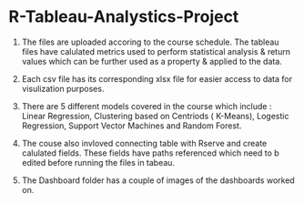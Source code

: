 # R-Tableau-Analystics-Project

1) The files are uploaded accoring to the course schedule. The tableau files have calulated metrics used to perform statistical analysis & return values which can be further used as a property & applied to the data. 

2) Each csv file has its corresponding xlsx file for easier access to data for visulization purposes.

3) There are 5 different models covered in the course which include : Linear Regression, Clustering based on Centriods ( K-Means), Logestic Regression, Support Vector Machines and Random Forest.

5) The couse also invloved connecting table with Rserve and create calulated fields. These fields have paths referenced which need to b edited before running the files in tabeau.
   
6) The Dashboard folder has a couple of images of the dashboards worked on.  
